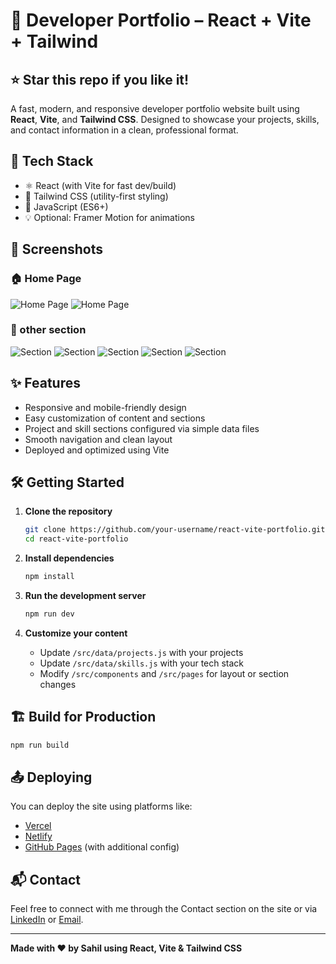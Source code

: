# 💼 Developer Portfolio – React + Vite + Tailwind
## ⭐ Star this repo if you like it!


A fast, modern, and responsive developer portfolio website built using **React**, **Vite**, and **Tailwind CSS**. Designed to showcase your projects, skills, and contact information in a clean, professional format.

## 🚀 Tech Stack

- ⚛️ React (with Vite for fast dev/build)
- 💨 Tailwind CSS (utility-first styling)
- 🔧 JavaScript (ES6+)
- 💡 Optional: Framer Motion for animations

## 📸 Screenshots

### 🏠 Home Page  
![Home Page](sampleimage/sample1.png)
![Home Page](sampleimage/sample2.png)

### 🧰 other section  
![Section](sampleimage/sample3.png)
![Section](sampleimage/sample4.png)
![Section](sampleimage/sample5.png)
![Section](sampleimage/sample6.png)
![Section](sampleimage/sample7.png)

## ✨ Features

- Responsive and mobile-friendly design
- Easy customization of content and sections
- Project and skill sections configured via simple data files
- Smooth navigation and clean layout
- Deployed and optimized using Vite

## 🛠️ Getting Started

1. **Clone the repository**
   ```bash
   git clone https://github.com/your-username/react-vite-portfolio.git
   cd react-vite-portfolio
   ````

2. **Install dependencies**

   ```bash
   npm install
   ```

3. **Run the development server**

   ```bash
   npm run dev
   ```

4. **Customize your content**

   * Update `/src/data/projects.js` with your projects
   * Update `/src/data/skills.js` with your tech stack
   * Modify `/src/components` and `/src/pages` for layout or section changes

## 🏗️ Build for Production

```bash
npm run build
```

## 📤 Deploying

You can deploy the site using platforms like:

* [Vercel](https://vercel.com/)
* [Netlify](https://www.netlify.com/)
* [GitHub Pages](https://pages.github.com/) (with additional config)

## 📬 Contact

Feel free to connect with me through the Contact section on the site or via [LinkedIn](https://linkedin.com/in/codewithkinu) or [Email](mailto:codeithkinu@gmail.com).

---

**Made with ❤️ by Sahil  using React, Vite & Tailwind CSS**

```
